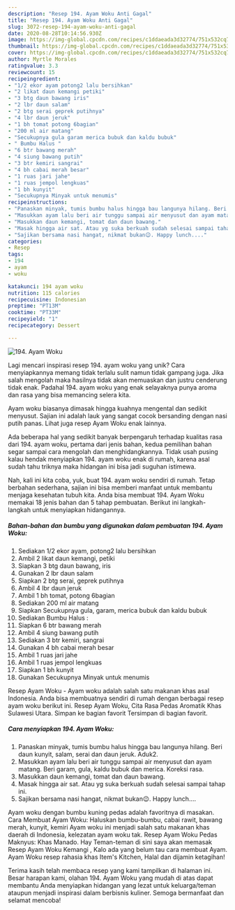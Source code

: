 ```yaml
---
description: "Resep 194. Ayam Woku Anti Gagal"
title: "Resep 194. Ayam Woku Anti Gagal"
slug: 3072-resep-194-ayam-woku-anti-gagal
date: 2020-08-28T10:14:56.930Z
image: https://img-global.cpcdn.com/recipes/c1ddaeada3d32774/751x532cq70/194-ayam-woku-foto-resep-utama.jpg
thumbnail: https://img-global.cpcdn.com/recipes/c1ddaeada3d32774/751x532cq70/194-ayam-woku-foto-resep-utama.jpg
cover: https://img-global.cpcdn.com/recipes/c1ddaeada3d32774/751x532cq70/194-ayam-woku-foto-resep-utama.jpg
author: Myrtle Morales
ratingvalue: 3.3
reviewcount: 15
recipeingredient:
- "1/2 ekor ayam potong2 lalu bersihkan"
- "2 likat daun kemangi petiki"
- "3 btg daun bawang iris"
- "2 lbr daun salam"
- "2 btg serai geprek putihnya"
- "4 lbr daun jeruk"
- "1 bh tomat potong 6bagian"
- "200 ml air matang"
- "Secukupnya gula garam merica bubuk dan kaldu bubuk"
- " Bumbu Halus "
- "6 btr bawang merah"
- "4 siung bawang putih"
- "3 btr kemiri sangrai"
- "4 bh cabai merah besar"
- "1 ruas jari jahe"
- "1 ruas jempol lengkuas"
- "1 bh kunyit"
- "Secukupnya Minyak untuk menumis"
recipeinstructions:
- "Panaskan minyak, tumis bumbu halus hingga bau langunya hilang. Beri daun kunyit, salam, serai dan daun jeruk. Aduk2."
- "Masukkan ayam lalu beri air tunggu sampai air menyusut dan ayam matang. Beri garam, gula, kaldu bubuk dan merica. Koreksi rasa."
- "Masukkan daun kemangi, tomat dan daun bawang."
- "Masak hingga air sat. Atau yg suka berkuah sudah selesai sampai tahap ini."
- "Sajikan bersama nasi hangat, nikmat bukan😉. Happy lunch...."
categories:
- Resep
tags:
- 194
- ayam
- woku

katakunci: 194 ayam woku 
nutrition: 115 calories
recipecuisine: Indonesian
preptime: "PT13M"
cooktime: "PT33M"
recipeyield: "1"
recipecategory: Dessert

---
```



![194. Ayam Woku](https://img-global.cpcdn.com/recipes/c1ddaeada3d32774/751x532cq70/194-ayam-woku-foto-resep-utama.jpg)

Lagi mencari inspirasi resep 194. ayam woku yang unik? Cara menyiapkannya memang tidak terlalu sulit namun tidak gampang juga. Jika salah mengolah maka hasilnya tidak akan memuaskan dan justru cenderung tidak enak. Padahal 194. ayam woku yang enak selayaknya punya aroma dan rasa yang bisa memancing selera kita.

Ayam woku biasanya dimasak hingga kuahnya mengental dan sedikit menyusut. Sajian ini adalah lauk yang sangat cocok bersanding dengan nasi putih panas. Lihat juga resep Ayam Woku enak lainnya.

Ada beberapa hal yang sedikit banyak berpengaruh terhadap kualitas rasa dari 194. ayam woku, pertama dari jenis bahan, kedua pemilihan bahan segar sampai cara mengolah dan menghidangkannya. Tidak usah pusing kalau hendak menyiapkan 194. ayam woku enak di rumah, karena asal sudah tahu triknya maka hidangan ini bisa jadi suguhan istimewa.


Nah, kali ini kita coba, yuk, buat 194. ayam woku sendiri di rumah. Tetap berbahan sederhana, sajian ini bisa memberi manfaat untuk membantu menjaga kesehatan tubuh kita. Anda bisa membuat 194. Ayam Woku memakai 18 jenis bahan dan 5 tahap pembuatan. Berikut ini langkah-langkah untuk menyiapkan hidangannya.

<!--inarticleads1-->

##### Bahan-bahan dan bumbu yang digunakan dalam pembuatan 194. Ayam Woku:

1. Sediakan 1/2 ekor ayam, potong2 lalu bersihkan
1. Ambil 2 likat daun kemangi, petiki
1. Siapkan 3 btg daun bawang, iris
1. Gunakan 2 lbr daun salam
1. Siapkan 2 btg serai, geprek putihnya
1. Ambil 4 lbr daun jeruk
1. Ambil 1 bh tomat, potong 6bagian
1. Sediakan 200 ml air matang
1. Siapkan Secukupnya gula, garam, merica bubuk dan kaldu bubuk
1. Sediakan  Bumbu Halus :
1. Siapkan 6 btr bawang merah
1. Ambil 4 siung bawang putih
1. Sediakan 3 btr kemiri, sangrai
1. Gunakan 4 bh cabai merah besar
1. Ambil 1 ruas jari jahe
1. Ambil 1 ruas jempol lengkuas
1. Siapkan 1 bh kunyit
1. Gunakan Secukupnya Minyak untuk menumis


Resep Ayam Woku - Ayam woku adalah salah satu makanan khas asal Indonesia. Anda bisa membuatnya sendiri di rumah dengan berbagai resep ayam woku berikut ini. Resep Ayam Woku, Cita Rasa Pedas Aromatik Khas Sulawesi Utara. Simpan ke bagian favorit Tersimpan di bagian favorit. 

<!--inarticleads2-->

##### Cara menyiapkan 194. Ayam Woku:

1. Panaskan minyak, tumis bumbu halus hingga bau langunya hilang. Beri daun kunyit, salam, serai dan daun jeruk. Aduk2.
1. Masukkan ayam lalu beri air tunggu sampai air menyusut dan ayam matang. Beri garam, gula, kaldu bubuk dan merica. Koreksi rasa.
1. Masukkan daun kemangi, tomat dan daun bawang.
1. Masak hingga air sat. Atau yg suka berkuah sudah selesai sampai tahap ini.
1. Sajikan bersama nasi hangat, nikmat bukan😉. Happy lunch....


Ayam woku dengan bumbu kuning pedas adalah favoritnya di masakan. Cara Membuat Ayam Woku: Haluskan bumbu-bumbu, cabai rawit, bawang merah, kunyit, kemiri Ayam woku ini menjadi salah satu makanan khas daerah di Indonesia, kelezatan ayam woku tak. Resep Ayam Woku Pedas Maknyus: Khas Manado. Hay Teman-teman di sini saya akan memasak Resep Ayam Woku Kemangi , Kalo ada yang belum tau cara membuat Ayam. Ayam Woku resep rahasia khas Item&#39;s Kitchen, Halal dan dijamin ketagihan! 

Terima kasih telah membaca resep yang kami tampilkan di halaman ini. Besar harapan kami, olahan 194. Ayam Woku yang mudah di atas dapat membantu Anda menyiapkan hidangan yang lezat untuk keluarga/teman ataupun menjadi inspirasi dalam berbisnis kuliner. Semoga bermanfaat dan selamat mencoba!

